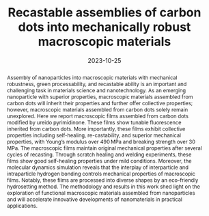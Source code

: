 ---
title: Recastable assemblies of carbon dots into mechanically robust macroscopic materials
authors:
- Bowen Sui
- 朱有亮
- Xuemei Jiang
- Yifan Wang
- Niboqia Zhang
- Zhongyuan Lu
- Bai Yang
- Yunfeng Li
date: '2023-10-25'
doi: 10.1038/s41467-023-42516-8
publish_types: ['期刊文章']
publication: Nature Communications
publication_short: Nat Commun
abstract: Assembly of nanoparticles into macroscopic materials with  mechanical robustness, green processability, and recastable ability is  an important and challenging task in materials science and  nanotechnology. As an emerging nanoparticle with superior properties,  macroscopic materials assembled from carbon dots will inherit their  properties and further offer collective properties; however, macroscopic  materials assembled from carbon dots solely remain unexplored. Here we  report macroscopic films assembled from carbon dots modified by ureido  pyrimidinone. These films show tunable fluorescence inherited from  carbon dots. More importantly, these films exhibit collective properties  including self-healing, re-castability, and superior mechanical  properties, with Young’s modulus over 490 MPa and breaking strength over  30 MPa. The macroscopic films maintain original mechanical properties  after several cycles of recasting. Through scratch healing and welding  experiments, these films show good self-healing properties under mild  conditions. Moreover, the molecular dynamics simulation reveals that the  interplay of interparticle and intraparticle hydrogen bonding controls  mechanical properties of macroscopic films. Notably, these films are  processed into diverse shapes by an eco-friendly hydrosetting method.  The methodology and results in this work shed light on the exploration  of functional macroscopic materials assembled from nanoparticles and  will accelerate innovative developments of nanomaterials in practical  applications.
url_pdf: https://www.nature.com/articles/s41467-023-42516-8
---